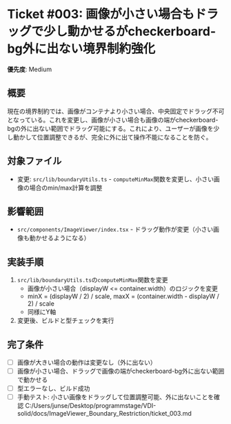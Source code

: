 # Ticket #003: 画像が小さい場合もドラッグで少し動かせるがcheckerboard-bg外に出ない境界制約強化
**優先度**: Medium

## 概要
現在の境界制約では、画像がコンテナより小さい場合、中央固定でドラッグ不可となっている。これを変更し、画像が小さい場合も画像の端がcheckerboard-bgの外に出ない範囲でドラッグ可能にする。これにより、ユーザーが画像を少し動かして位置調整できるが、完全に外に出て操作不能になることを防ぐ。

## 対象ファイル
- 変更: `src/lib/boundaryUtils.ts` - `computeMinMax`関数を変更し、小さい画像の場合のmin/max計算を調整

## 影響範囲
- `src/components/ImageViewer/index.tsx` - ドラッグ動作が変更（小さい画像も動かせるようになる）

## 実装手順
1. `src/lib/boundaryUtils.ts`の`computeMinMax`関数を変更
   - 画像が小さい場合（displayW <= container.width）のロジックを変更
   - minX = (displayW / 2) / scale, maxX = (container.width - displayW / 2) / scale
   - 同様にY軸
2. 変更後、ビルドと型チェックを実行

## 完了条件
- [ ] 画像が大きい場合の動作は変更なし（外に出ない）
- [ ] 画像が小さい場合、ドラッグで画像の端がcheckerboard-bg外に出ない範囲で動かせる
- [ ] 型エラーなし、ビルド成功
- [ ] 手動テスト: 小さい画像をドラッグして位置調整可能、外に出ないことを確認</content>
<parameter name="filePath">C:/Users/junse/Desktop/programmstage/VDI-solid/docs/ImageViewer_Boundary_Restriction/ticket_003.md